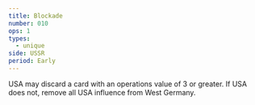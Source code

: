 ```yaml
---
title: Blockade
number: 010
ops: 1
types:
  - unique
side: USSR
period: Early
---
```

USA may discard a card with an operations value of 3 or greater. If USA does not, remove all USA influence from West Germany.
